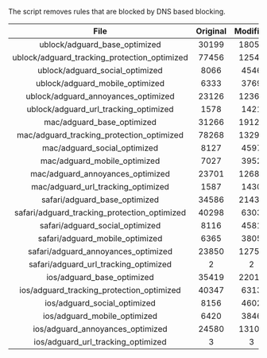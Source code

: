 The script removes rules that are blocked by DNS based blocking.


| File | Original | Modified |
|:----:|:-----:|:-----:|
| ublock/adguard_base_optimized | 30199 | 18052 |
| ublock/adguard_tracking_protection_optimized | 77456 | 12547 |
| ublock/adguard_social_optimized | 8066 | 4546 |
| ublock/adguard_mobile_optimized | 6333 | 3769 |
| ublock/adguard_annoyances_optimized | 23126 | 12369 |
| ublock/adguard_url_tracking_optimized | 1578 | 1421 |
| mac/adguard_base_optimized | 31266 | 19129 |
| mac/adguard_tracking_protection_optimized | 78268 | 13290 |
| mac/adguard_social_optimized | 8127 | 4597 |
| mac/adguard_mobile_optimized | 7027 | 3952 |
| mac/adguard_annoyances_optimized | 23701 | 12689 |
| mac/adguard_url_tracking_optimized | 1587 | 1430 |
| safari/adguard_base_optimized | 34586 | 21437 |
| safari/adguard_tracking_protection_optimized | 40298 | 6303 |
| safari/adguard_social_optimized | 8116 | 4581 |
| safari/adguard_mobile_optimized | 6365 | 3805 |
| safari/adguard_annoyances_optimized | 23850 | 12758 |
| safari/adguard_url_tracking_optimized | 2 | 2 |
| ios/adguard_base_optimized | 35419 | 22010 |
| ios/adguard_tracking_protection_optimized | 40347 | 6313 |
| ios/adguard_social_optimized | 8156 | 4602 |
| ios/adguard_mobile_optimized | 6420 | 3846 |
| ios/adguard_annoyances_optimized | 24580 | 13101 |
| ios/adguard_url_tracking_optimized | 3 | 3 |